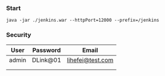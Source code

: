 





### Start

```shell
java -jar ./jenkins.war --httpPort=12000 --prefix=/jenkins
```



### Security

| User  | Password | Email          |
| ----- | -------- | -------------- |
| admin | DLink@01 | lihefei@test.com |
|       |          |                |
|       |          |                |

